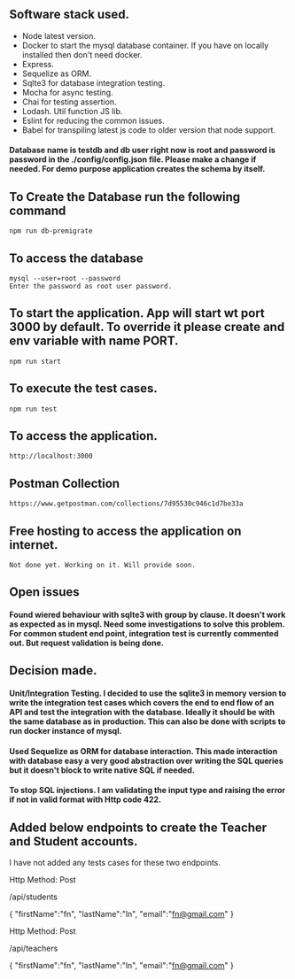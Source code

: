## Software stack used.
* Node latest version.
* Docker to start the mysql database container. If you have on locally installed then don't need docker.
* Express.
* Sequelize as ORM.
* Sqlte3 for database integration testing.
* Mocha for async testing.
* Chai for testing assertion.
* Lodash. Util function JS lib.
* Eslint for reducing the common issues.
* Babel for transpiling latest js code to older version that node support.


#### Database name is testdb and db user right now is root and password is password in the ./config/config.json file. Please make a change if needed. For demo purpose application creates the schema by itself.

## To Create the Database run the following command
``` 
npm run db-premigrate
```

## To access the database
```
mysql --user=root --password
Enter the password as root user password.
```

## To start the application. App will start wt port 3000 by default. To override it please create and env variable with name PORT.
```
npm run start
```

## To execute the test cases.
```
npm run test
```

## To access the application.
```
http://localhost:3000
```

## Postman Collection
```
https://www.getpostman.com/collections/7d95530c946c1d7be33a
```

## Free hosting to access the application on internet.
```
Not done yet. Working on it. Will provide soon.
```

## Open issues
#### Found wiered behaviour with sqlte3 with group by clause. It doesn't work as expected as in mysql. Need some investigations to solve this problem. For common student end point, integration test is currently commented out. But request validation is being done.

## Decision made.

#### Unit/Integration Testing. I decided to use the sqlite3 in memory version to write the integration test cases which covers the end to end flow of an API and test the integration with the database. Ideally it should be with the same database as in production. This can also be done with scripts to run docker instance of mysql.

#### Used Sequelize as ORM for database interaction. This made interaction with database easy a very good abstraction over writing the SQL queries but it doesn't block to write native SQL if needed.

#### To stop SQL injections. I am validating the input type and raising the error if not in valid format with Http code 422.

## Added below endpoints to create the Teacher and Student accounts.

I have not added any tests cases for these two endpoints.

Http Method: Post

/api/students

{
	"firstName":"fn",
	"lastName":"ln",
	"email":"fn@gmail.com"
}

Http Method: Post

/api/teachers

{
	"firstName":"fn",
	"lastName":"ln",
	"email":"fn@gmail.com"
}
